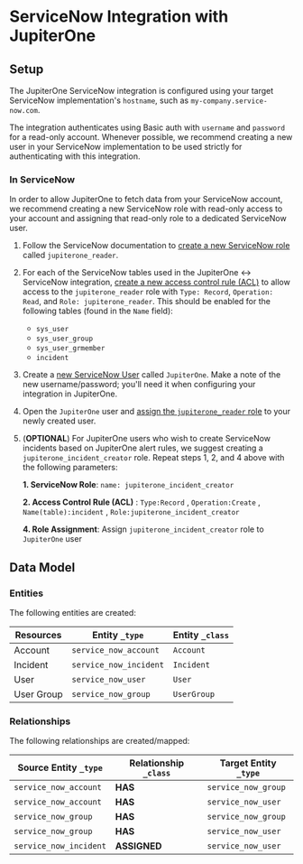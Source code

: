 # ServiceNow Integration with JupiterOne

## Setup

The JupiterOne ServiceNow integration is configured using your target ServiceNow
implementation's `hostname`, such as `my-company.service-now.com`.

The integration authenticates using Basic auth with `username` and `password`
for a read-only account. Whenever possible, we recommend creating a new user in
your ServiceNow implementation to be used strictly for authenticating with this
integration.

### In ServiceNow

In order to allow JupiterOne to fetch data from your ServiceNow account, we
recommend creating a new ServiceNow role with read-only access to your account
and assigning that read-only role to a dedicated ServiceNow user.

1.  Follow the ServiceNow documentation to
    [create a new ServiceNow role](https://docs.servicenow.com/bundle/rome-platform-administration/page/administer/roles/task/t_CreateARole.html)
    called `jupiterone_reader`.

2.  For each of the ServiceNow tables used in the JupiterOne <-> ServiceNow
    integration,
    [create a new access control rule (ACL)](https://docs.servicenow.com/bundle/rome-it-service-management/page/product/change-management/task/t_CreateNewACL.html)
    to allow access to the `jupiterone_reader` role with `Type: Record`,
    `Operation: Read`, and `Role: jupiterone_reader`. This should be enabled for
    the following tables (found in the `Name` field):

    *   `sys_user`
    *   `sys_user_group`
    *   `sys_user_grmember`
    *   `incident`

3.  Create a
    [new ServiceNow User](https://docs.servicenow.com/bundle/rome-platform-administration/page/administer/users-and-groups/task/t_CreateAUser.html)
    called `JupiterOne`. Make a note of the new username/password; you'll need it
    when configuring your integration in JupiterOne.

4.  Open the `JupiterOne` user and
    [assign the `jupiterone_reader` role](https://docs.servicenow.com/bundle/rome-platform-administration/page/administer/users-and-groups/task/t_AssignARoleToAUser.html)
    to your newly created user.

5.  (**OPTIONAL**) For JupiterOne users who wish to create ServiceNow incidents
    based on JupiterOne alert rules, we suggest creating a
    `jupiterone_incident_creator` role. Repeat steps 1, 2, and 4 above with the
    following parameters:

    **1. ServiceNow Role**: `name: jupiterone_incident_creator`

    **2. Access Control Rule (ACL)** : `Type:Record` , `Operation:Create` ,
    `Name(table):incident` , `Role:jupiterone_incident_creator`

    **4. Role Assignment**: Assign `jupiterone_incident_creator` role to
    `JupiterOne` user

<!-- {J1_DOCUMENTATION_MARKER_START} -->

<!--
********************************************************************************
NOTE: ALL OF THE FOLLOWING DOCUMENTATION IS GENERATED USING THE
"j1-integration document" COMMAND. DO NOT EDIT BY HAND! PLEASE SEE THE DEVELOPER
DOCUMENTATION FOR USAGE INFORMATION:

https://github.com/JupiterOne/sdk/blob/master/docs/integrations/development.md
********************************************************************************
-->

## Data Model

### Entities

The following entities are created:

| Resources  | Entity `_type`         | Entity `_class` |
| ---------- | ---------------------- | --------------- |
| Account    | `service_now_account`  | `Account`       |
| Incident   | `service_now_incident` | `Incident`      |
| User       | `service_now_user`     | `User`          |
| User Group | `service_now_group`    | `UserGroup`     |

### Relationships

The following relationships are created/mapped:

| Source Entity `_type`  | Relationship `_class` | Target Entity `_type` |
| ---------------------- | --------------------- | --------------------- |
| `service_now_account`  | **HAS**               | `service_now_group`   |
| `service_now_account`  | **HAS**               | `service_now_user`    |
| `service_now_group`    | **HAS**               | `service_now_group`   |
| `service_now_group`    | **HAS**               | `service_now_user`    |
| `service_now_incident` | **ASSIGNED**          | `service_now_user`    |

<!--
********************************************************************************
END OF GENERATED DOCUMENTATION AFTER BELOW MARKER
********************************************************************************
-->

<!-- {J1_DOCUMENTATION_MARKER_END} -->
 
<!--  jupiterOneDocVersion=0-2-0 -->